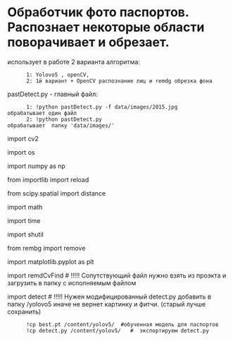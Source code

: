 # Обработчик фото паспортов. Распознает некоторые области поворачивает и обрезает.

использует в работе 2 варианта алгоритма:

          1: Yolovo5 , openCV, 
          2: 1й вариант + OpenCV распознание лиц и remdg обрезка фона
          
 pastDetect.py - главный файл:
 
          1: !python pastDetect.py -f data/images/2015.jpg     обрабатывает один файл 
          2: !python pastDetect.py                             обрабатывает  папку 'data/images/'  



import cv2 

import os

import numpy as np

from importlib import reload 

from scipy.spatial import distance

import math

import time

import shutil

from rembg import remove

import matplotlib.pyplot as plt

import remdCvFind  # !!!!! Сопутствующий файл нужно взять из проэкта и загрузить в папку с исполняемым файлом

import detect      # !!!!! Нужен модифицированный detect.py  добавить в папку /yolovo5  иначе не вернет картинку и фитчи. (старый лучше сохранить)


          !cp best.pt /content/yolov5/  #обученная модель для паспортов
          !cp detect.py /content/yolov5/   #  экспортируем detect.py
